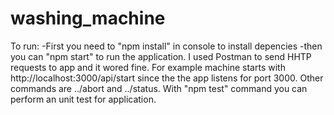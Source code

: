 # washing_machine
To run: 
-First you need to "npm install" in console to install depencies
-then you can "npm start" to run the application. 
I used Postman to send HHTP requests to app and it wored fine.
For example machine starts with http://localhost:3000/api/start since the the app listens for port 3000.
Other commands are ../abort and ../status.
With "npm test" command you can perform an unit test for application.
